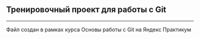 ## Тренировочный проект для работы с Git
------
Файл создан в рамках курса  Основы работы с Git на Яндекс Практикум